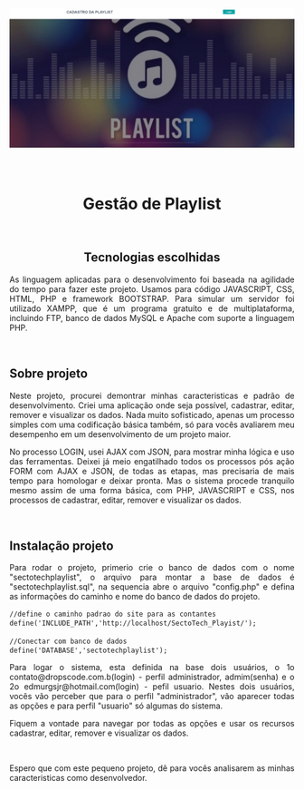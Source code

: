 <h1 align="center">
    <img src="img\imgReadme\imagem01.png">
</h1>
<br>
<h1 align="center">Gestão de Playlist</h1>
<br>
<h2 align="center">Tecnologias escolhidas</h2>
<p align="justify">As linguagem aplicadas para o desenvolvimento foi baseada na agilidade do tempo para fazer este projeto. Usamos para código
JAVASCRIPT, CSS, HTML, PHP e framework BOOTSTRAP. Para simular um servidor foi utilizado XAMPP, que é um programa gratuíto e de multiplataforma, incluindo FTP, banco de dados MySQL e Apache com suporte a linguagem PHP. </p>
<br>
<h2 align="left">Sobre projeto</h2>
<p align="justify">Neste projeto, procurei demontrar minhas caracteristicas e padrão de desenvolvimento. Criei uma aplicação onde seja possível, cadastrar, editar, remover e visualizar os dados. Nada muito sofisticado, apenas um processo simples com uma codificação básica também, só para vocês avaliarem meu desempenho em um desenvolvimento de um projeto maior.</p>
<p align="justify">No processo LOGIN, usei AJAX com JSON, para mostrar minha lógica e uso das ferramentas. Deixei já meio engatilhado todos os processos pós ação FORM com AJAX e JSON, de todas as etapas, mas precisaria de mais tempo para homologar e deixar pronta. Mas o sistema procede tranquilo mesmo assim de uma forma básica, com PHP, JAVASCRIPT e CSS, nos processos de cadastrar, editar, remover e visualizar os dados.</p> 
<br>
<h2 align="left">Instalação projeto</h2>
<p align="justify">Para rodar o projeto, primerio crie o banco de dados com o nome "sectotechplaylist", o arquivo para montar a base de dados é "sectotechplaylist.sql", na sequencia abre o arquivo "config.php" e defina as informações do caminho e nome do banco de dados do projeto.

    //define o caminho padrao do site para as contantes
    define('INCLUDE_PATH','http://localhost/SectoTech_Playist/');

	//Conectar com banco de dados
	define('DATABASE','sectotechplaylist');	

</p>
<p align="justify">Para logar o sistema, esta definida na base dois usuários, o 1o contato@dropscode.com.b(login) - perfil administrador, admim(senha) e o 2o edmurgsjr@hotmail.com(login) - pefil usuario. Nestes dois usuários, vocês vão perceber que para o perfil "administrador", vão aparecer todas as opções e para perfil "usuario" só algumas do sistema.</p> 
<p align="justify">Fiquem a vontade para navegar por todas as opções e usar os recursos cadastrar, editar, remover e visualizar os dados.</p> 
<br>
<p align="justify">Espero que com este pequeno projeto, dê para vocês analisarem as minhas caracteristicas como desenvolvedor.</p>
